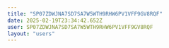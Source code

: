 ```yaml
---
title: "SP07ZDWJNA7SD7SA7W5WTH9RHW6PV1VFF9GV8RQF"
date: 2025-02-19T23:34:42.652Z
user: SP07ZDWJNA7SD7SA7W5WTH9RHW6PV1VFF9GV8RQF
layout: "users"
---
```

    